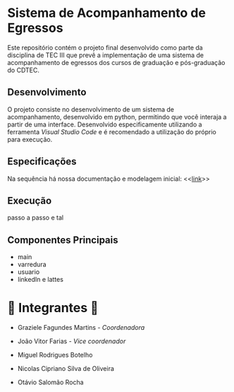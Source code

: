 #  **Sistema de Acompanhamento de Egressos** 
Este repositório contém o projeto final desenvolvido como parte da disciplina de TEC III que prevê a implementação de uma sistema de acompanhamento de egressos dos cursos de graduação e pós-graduação do CDTEC.

## Desenvolvimento
O projeto consiste no desenvolvimento de um sistema de acompanhamento, desenvolvido em python, permitindo que você interaja a partir de uma interface. Desenvolvido especificamente utilizando a ferramenta *Visual Studio Code* e é recomendado a utilização do próprio para execução.

## Especificações 
Na sequência há nossa documentação e modelagem inicial:
<<[link](https://term.ooo)>>

## Execução
passo a passo e tal

## Componentes Principais
- main
- varredura
- usuario
- linkedIn e lattes

# 👥 **Integrantes** 👥

- Graziele Fagundes Martins - *Coordenadora*

- João Vitor Farias - *Vice coordenador*

- Miguel Rodrigues Botelho

- Nicolas Cipriano Silva de Oliveira
  
- Otávio Salomão Rocha


